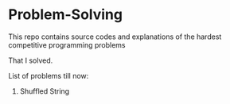 # Problem-Solving

This repo contains source codes and explanations of the hardest competitive programming problems

That I solved.

List of problems till now:

1) Shuffled String
